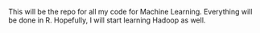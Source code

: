 This will be the repo for all my code for Machine Learning. Everything will be done in R. Hopefully, I will start learning Hadoop as well.